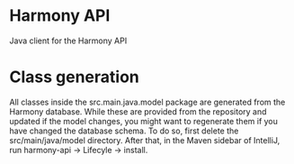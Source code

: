 # Harmony API
Java client for the Harmony API

# Class generation
All classes inside the src.main.java.model package are generated from the Harmony database. While these are provided from the repository and updated if the model changes, you might want to regenerate them if you have changed the database schema. To do so, first delete the src/main/java/model directory. After that, in the Maven sidebar of IntelliJ, run harmony-api -> Lifecyle -> install.